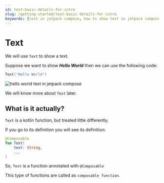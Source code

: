 ```yaml
---
id: text-basic-details-for-intro
slug: /getting-started/text-basic-details-for-intro
keywords: [text in jetpack compose, how to show text in jetpack compose]
---
```


# Text

We will use `Text` to show a text.

Suppose we want to show ***Hello World*** then we can use the following code:

```kotlin
Text("Hello World")
```

![hello world text in jetpack compose](/img/hello-world-text.png)

We will know more about `Text` later.

## What is it actually?

`Text` is a kotlin function, but treated little differently.

If you go to its definition you will see its definition:

```kotlin
@Composable
fun Text(
    text: String,
    ...
)
```

So, `Text` is a function annotated with `@Composable`

This type of functions are called as `composable function`.